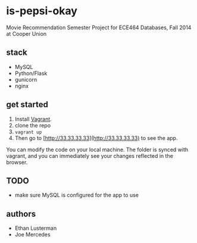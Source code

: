 is-pepsi-okay
=============

Movie Recommendation Semester Project for ECE464 Databases, Fall 2014 at Cooper Union

## stack

- MySQL
- Python/Flask
- gunicorn
- nginx

## get started

1. Install [Vagrant](https://www.vagrantup.com/downloads).
2. clone the repo
3. ```vagrant up```
4. Then go to [http://33.33.33.33](http://33.33.33.33) to see the app.

You can modify the code on your local machine. The folder is synced with vagrant, and you can immediately see your changes reflected in the browser.

## TODO

- make sure MySQL is configured for the app to use

## authors

- Ethan Lusterman
- Joe Mercedes
